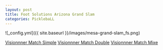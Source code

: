 ```yaml
---
layout: post
title: Foot Solutions Arizona Grand Slam
categories: PicklebaLL
---
```


![_config.yml]({{ site.baseurl }}/images/mesa-grand-slam_fs.png)

[Visionnner Match Simple](https://www.youtube.com/watch?v=hVMkVm6XkqA&t=864s)
[Visionnner Match Double](https://www.youtube.com/watch?v=ON-sCPSIN9I)
[Visionnner Match Mixe]()




